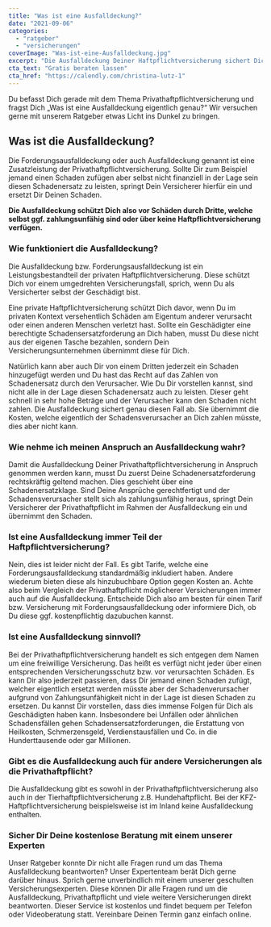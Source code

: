 ```yaml
---
title: "Was ist eine Ausfalldeckung?"
date: "2021-09-06"
categories: 
  - "ratgeber"
  - "versicherungen"
coverImage: "Was-ist-eine-Ausfalldeckung.jpg"
excerpt: "Die Ausfalldeckung Deiner Haftpflichtversicherung sichert Dich vor großen finanziellen Schäden Dritter. Wozu Du diese überhuapt benötigst und wie Du Deine Schäden geltend machen kannst - Hier gibts alle Infos."
cta_text: "Gratis beraten lassen"
cta_href: "https://calendly.com/christina-lutz-1"
---
```



Du befasst Dich gerade mit dem Thema Privathaftpflichtversicherung und fragst Dich „Was ist eine Ausfalldeckung eigentlich genau?“  Wir versuchen gerne mit unserem Ratgeber etwas Licht ins Dunkel zu bringen. 

## Was ist die Ausfalldeckung? 
Die Forderungsausfalldeckung oder auch Ausfalldeckung genannt ist eine Zusatzleistung der Privathaftpflichtversicherung. Sollte Dir zum Beispiel jemand einen Schaden zufügen aber selbst nicht finanziell in der Lage sein diesen Schadenersatz zu leisten, springt Dein Versicherer hierfür ein und ersetzt Dir Deinen Schaden.  

**Die Ausfalldeckung schützt Dich also vor Schäden durch Dritte, welche selbst ggf. zahlungsunfähig sind oder über keine Haftpflichtversicherung verfügen.**

### Wie funktioniert die Ausfalldeckung? 
Die Ausfalldeckung bzw. Forderungsausfalldeckung ist ein Leistungsbestandteil der privaten Haftpflichtversicherung. Diese schützt Dich vor einem umgedrehten Versicherungsfall, sprich, wenn Du als Versicherter selbst der Geschädigt bist. 

Eine private Haftpflichtversicherung schützt Dich davor, wenn Du im privaten Kontext versehentlich Schäden am Eigentum anderer verursacht oder einen anderen Menschen verletzt hast. Sollte ein Geschädigter eine berechtigte Schadensersatzforderung an Dich haben, musst Du diese nicht aus der eigenen Tasche bezahlen, sondern Dein Versicherungsunternehmen übernimmt diese für Dich. 

Natürlich kann aber auch Dir von einem Dritten jederzeit ein Schaden hinzugefügt werden und Du hast das Recht auf das Zahlen von Schadenersatz durch den Verursacher. Wie Du Dir vorstellen kannst, sind nicht alle in der Lage diesen Schadenersatz auch zu leisten. Dieser geht schnell in sehr hohe Beträge und der Verursacher kann den Schaden nicht zahlen. Die Ausfalldeckung sichert genau diesen Fall ab. Sie übernimmt die Kosten, welche eigentlich der Schadensverursacher an Dich zahlen müsste, dies aber nicht kann. 

### Wie nehme ich meinen Anspruch an Ausfalldeckung wahr? 
Damit die Ausfalldeckung Deiner Privathaftpflichtversicherung in Anspruch genommen werden kann, musst Du zuerst Deine Schadenersatzforderung rechtskräftig geltend machen. Dies geschieht über eine Schadenersatzklage. Sind Deine Ansprüche gerechtfertigt und der Schadensverursacher stellt sich als zahlungsunfähig heraus, springt Dein Versicherer der Privathaftpflicht im Rahmen der Ausfalldeckung ein und übernimmt den Schaden. 

### Ist eine Ausfalldeckung immer Teil der Haftpflichtversicherung? 
Nein, dies ist leider nicht der Fall. Es gibt Tarife, welche eine Forderungsausfalldeckung standardmäßig inkludiert haben. Andere wiederum bieten diese als hinzubuchbare Option gegen Kosten an. Achte also beim Vergleich der Privathaftpflicht möglicherer Versicherungen immer auch auf die Ausfalldeckung. Entscheide Dich also am besten für einen Tarif bzw. Versicherung mit Forderungsausfalldeckung oder informiere Dich, ob Du diese ggf. kostenpflichtig dazubuchen kannst. 

### Ist eine Ausfalldeckung sinnvoll? 
Bei der Privathaftpflichtversicherung handelt es sich entgegen dem Namen um eine freiwillige Versicherung. Das heißt es verfügt nicht jeder über einen entsprechenden Versicherungsschutz bzw. vor verursachten Schäden. Es kann Dir also jederzeit passieren, dass Dir jemand einen Schaden zufügt, welcher eigentlich ersetzt werden müsste aber der Schadenverursacher aufgrund von Zahlungsunfähigkeit nicht in der Lage ist diesen Schaden zu ersetzen. Du kannst Dir vorstellen, dass dies immense Folgen für Dich als Geschädigten haben kann. Insbesondere bei Unfällen oder ähnlichen Schadensfällen gehen Schadensersatzforderungen, die Erstattung von Heilkosten, Schmerzensgeld, Verdienstausfällen und Co. in die Hunderttausende oder gar Millionen. 

### Gibt es die Ausfalldeckung auch für andere Versicherungen als die Privathaftpflicht? 
Die Ausfalldeckung gibt es sowohl in der Privathaftpflichtversicherung also auch in der Tierhaftpflichtversicherung z.B. Hundehaftpflicht. Bei der KFZ-Haftpflichtversicherung beispielsweise ist im Inland keine Ausfalldeckung enthalten. 

### Sicher Dir Deine kostenlose Beratung mit einem unserer Experten
Unser Ratgeber konnte Dir nicht alle Fragen rund um das Thema Ausfalldeckung beantworten? Unser Expertenteam berät Dich gerne darüber hinaus. Sprich gerne unverbindlich mit einem unserer geschulten Versicherungsexperten. Diese können Dir alle Fragen rund um die Ausfalldeckung, Privathaftpflicht und viele weitere Versicherungen direkt beantworten. Dieser Service ist kostenlos und findet bequem per Telefon oder Videoberatung statt. Vereinbare Deinen Termin ganz einfach online.

<br>